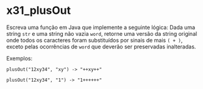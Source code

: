 # x31_plusOut

Escreva uma função em Java que implemente a seguinte lógica: Dada uma string `str` e uma string não vazia `word`, retorne uma versão da string original onde todos os caracteres foram substituídos por sinais de mais `( + )`, exceto pelas ocorrências de `word` que deverão ser preservadas inalteradas.

Exemplos:

```
plusOut("12xy34", "xy") -> "++xy++" 

plusOut("12xy34", "1") -> "1++++++"
```